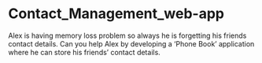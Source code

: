 # Contact_Management_web-app
Alex is having memory loss problem so always he is forgetting his friends contact details. Can you help Alex by developing a ‘Phone Book’ application where he can store his friends’ contact details.
